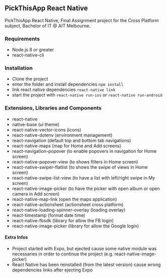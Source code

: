 ## PickThisApp React Native

PickThisApp React Native, Final Assignment project for the Cross Platform subject, Bachelor of IT @ AIT Melbourne.

### Requirements

* Node.js 8 or greater
* react-native-cli

### Installation

* Clone the project
* enter the folder and install dependencies `npm install`
* link react native dependencies `react-native link`
* start the project with `react-native run-ios` or `react-native run-android`

### Extensions, Libraries and Components

* react-native
* native-base (ui theme)
* react-native-vector-icons (icons)
* react-native-dotenv (environment management)
* react-navigation (default top and bottom tab navigations)
* react-native-maps (map for Home and Add screens)
* react-navigation-popover (to enable popovers in navigation for Home screen)
* react-native-popover-view (to shows filters in Home screen)
* react-native-swiper-flatlist (to shows the swipe of views in Home screen)
* react-native-swipe-list-view (to have a list with left/right swipe in My screen)
* react-native-image-picker (to have the picker with open album or open camera in Add screen)
* react-native-map-link (open the maps application)
* react-native-actionsheet (actionsheet cross platform)
* react-native-loading-spinner-overlay (loading overlay)
* react-timestamp (format date time)
* react-native-fbsdk (library for allow the FB login)
* react-native-image-picker (library for allow the Google login)

#### Extra Infos

* Project started with Expo, but ejected cause some native module was necessaries in order to continue the project (e.g. react-native-image-picker)
* React Native has been reinstalled (from the latest version) cause wrong dependencies links after ejecting Expo
